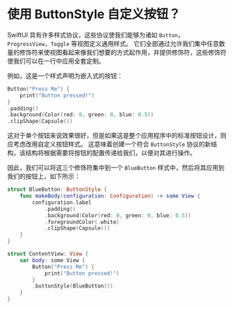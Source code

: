 使用 ButtonStyle 自定义按钮？
===

SwiftUI 具有许多样式协议，这些协议使我们能够为诸如 `Button`，`ProgressView`，`Toggle` 等视图定义通用样式。 它们全部通过允许我们集中任意数量的修饰符来使视图看起来像我们想要的方式起作用，并提供修饰符，这些修饰符使我们可以在一行中应用全套定制。

例如，这是一个样式声明为嵌入式的按钮：

```swift
Button("Press Me") {
    print("Button pressed!")
}
.padding()
.background(Color(red: 0, green: 0, blue: 0.5))
.clipShape(Capsule())
```

这对于单个按钮来说效果很好，但是如果这是整个应用程序中的标准按钮设计，则应考虑改用自定义按钮样式。 这意味着创建一个符合 `ButtonStyle` 协议的新结构，该结构将根据需要将按钮的配置传递给我们，以便对其进行操作。

因此，我们可以将这三个修饰符集中到一个 `BlueButton` 样式中，然后将其应用到我们的按钮上，如下所示：

```swift
struct BlueButton: ButtonStyle {
    func makeBody(configuration: Configuration) -> some View {
        configuration.label
            .padding()
            .background(Color(red: 0, green: 0, blue: 0.5))
            .foregroundColor(.white)
            .clipShape(Capsule())
    }
}

struct ContentView: View {
    var body: some View {
        Button("Press Me") {
            print("Button pressed!")
        }
        .buttonStyle(BlueButton())
    }
}
```